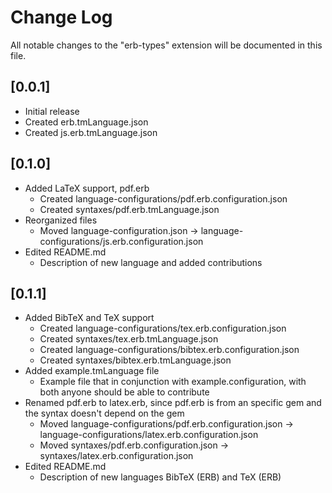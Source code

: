 # Change Log

All notable changes to the "erb-types" extension will be documented in this file.

## [0.0.1]

- Initial release
- Created erb.tmLanguage.json
- Created js.erb.tmLanguage.json

## [0.1.0]

- Added LaTeX support, pdf.erb
    - Created language-configurations/pdf.erb.configuration.json
    - Created syntaxes/pdf.erb.tmLanguage.json
- Reorganized files
    - Moved language-configuration.json -> language-configurations/js.erb.configuration.json
- Edited README.md
    - Description of new language and added contributions

## [0.1.1]
- Added BibTeX and TeX support
    - Created language-configurations/tex.erb.configuration.json
    - Created syntaxes/tex.erb.tmLanguage.json
    - Created language-configurations/bibtex.erb.configuration.json
    - Created syntaxes/bibtex.erb.tmLanguage.json
- Added example.tmLanguage file
    - Example file that in conjunction with example.configuration, with both anyone should be able to contribute
- Renamed pdf.erb to latex.erb, since pdf.erb is from an specific gem and the syntax doesn't depend on the gem
    - Moved language-configurations/pdf.erb.configuration.json -> language-configurations/latex.erb.configuration.json
    - Moved syntaxes/pdf.erb.configuration.json -> syntaxes/latex.erb.configuration.json
- Edited README.md
    - Description of new languages BibTeX (ERB) and TeX (ERB)
